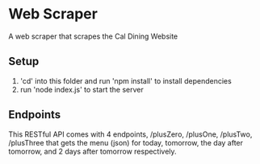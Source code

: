 # Web Scraper

A web scraper that scrapes the Cal Dining Website

## Setup
1. 'cd' into this folder and run 'npm install' to install dependencies
2. run 'node index.js' to start the server


## Endpoints
This RESTful API comes with 4 endpoints, /plusZero, /plusOne, /plusTwo, /plusThree that gets the menu (json) for today, tomorrow, the day after tomorrow, and 2 days after tomorrow respectively.